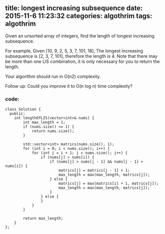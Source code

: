 title:  longest increasing subsequence
date:   2015-11-6 11:23:32
categories: algothrim
tags: algothrim
---


Given an unsorted array of integers, find the length of longest increasing subsequence.

For example,
Given [10, 9, 2, 5, 3, 7, 101, 18],
The longest increasing subsequence is [2, 3, 7, 101], therefore the length is 4. Note that there may be more than one LIS combination, it is only necessary for you to return the length.

Your algorithm should run in O(n2) complexity.

Follow up: Could you improve it to O(n log n) time complexity? 

### code:
```cplusplus
class Solution {
  public:
    int lengthOfLIS(vector<int>& nums) {
        int max_length = 1;
        if (nums.size() <= 1) {
            return nums.size();
        }

        std::vector<int> matrics(nums.size(), 1);
        for (int i = 0; i < nums.size(); i++) {
            for (int j = i + 1; j < nums.size(); j++) {
                if (nums[j] > nums[i]) {
                    if (nums[j] > nums[j - 1] && nums[j - 1] > nums[i]) {
                        matrics[j] = matrics[j - 1] + 1;
                        max_length = max(max_length, matrics[j]);
                    } else {
                        matrics[j] = max(matrics[i] + 1, matrics[j]);
                        max_length = max(max_length, matrics[j]);
                    }
                } else {
                }
            }
        }

        return max_length;
    }
};
```